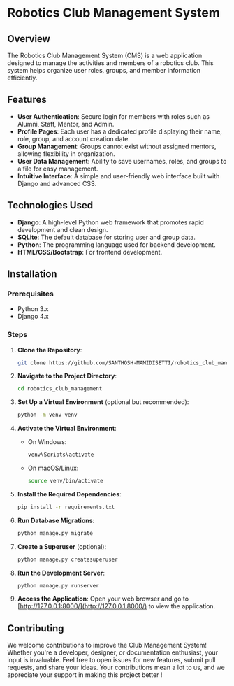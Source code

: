 # Robotics Club Management System

## Overview
The Robotics Club Management System (CMS) is a web application designed to manage the activities and members of a robotics club. This system helps organize user roles, groups, and member information efficiently.

## Features
- **User Authentication**: Secure login for members with roles such as Alumni, Staff, Mentor, and Admin.
- **Profile Pages**: Each user has a dedicated profile displaying their name, role, group, and account creation date.
- **Group Management**: Groups cannot exist without assigned mentors, allowing flexibility in organization.
- **User Data Management**: Ability to save usernames, roles, and groups to a file for easy management.
- **Intuitive Interface**: A simple and user-friendly web interface built with Django and advanced CSS.

## Technologies Used
- **Django**: A high-level Python web framework that promotes rapid development and clean design.
- **SQLite**: The default database for storing user and group data.
- **Python**: The programming language used for backend development.
- **HTML/CSS/Bootstrap**: For frontend development.

## Installation

### Prerequisites
- Python 3.x
- Django 4.x

### Steps
1. **Clone the Repository**:
   ```bash
   git clone https://github.com/SANTHOSH-MAMIDISETTI/robotics_club_management.git
   ```

2. **Navigate to the Project Directory**:
   ```bash
   cd robotics_club_management
   ```

3. **Set Up a Virtual Environment** (optional but recommended):
   ```bash
   python -m venv venv
   ```

4. **Activate the Virtual Environment**:
   - On Windows:
     ```bash
     venv\Scripts\activate
     ```
   - On macOS/Linux:
     ```bash
     source venv/bin/activate
     ```

5. **Install the Required Dependencies**:
   ```bash
   pip install -r requirements.txt
   ```

6. **Run Database Migrations**:
   ```bash
   python manage.py migrate
   ```

7. **Create a Superuser** (optional):
   ```bash
   python manage.py createsuperuser
   ```

8. **Run the Development Server**:
   ```bash
   python manage.py runserver
   ```

9. **Access the Application**:
   Open your web browser and go to [http://127.0.0.1:8000/](http://127.0.0.1:8000/) to view the application.

## Contributing
We welcome contributions to improve the Club Management System! Whether you're a developer, designer, or documentation enthusiast, your input is invaluable. Feel free to open issues for new features, submit pull requests, and share your ideas. Your contributions mean a lot to us, and we appreciate your support in making this project better !
